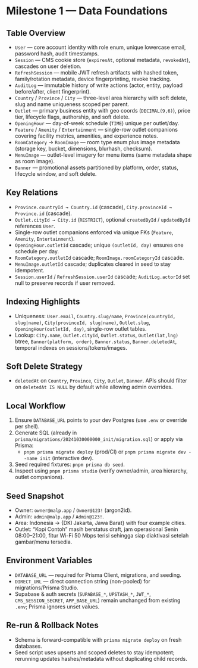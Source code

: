 # Milestone 1 — Data Foundations

## Table Overview
- `User` — core account identity with role enum, unique lowercase email, password hash, audit timestamps.
- `Session` — CMS cookie store (`expiresAt`, optional metadata, `revokedAt`), cascades on user deletion.
- `RefreshSession` — mobile JWT refresh artifacts with hashed token, family/rotation metadata, device fingerprinting, revoke tracking.
- `AuditLog` — immutable history of write actions (actor, entity, payload before/after, client fingerprint).
- `Country` / `Province` / `City` — three-level area hierarchy with soft delete, slug and name uniqueness scoped per parent.
- `Outlet` — primary business entity with geo coords (`DECIMAL(9,6)`), price tier, lifecycle flags, authorship, and soft delete.
- `OpeningHour` — day-of-week schedule (`TIME`) unique per outlet/day.
- `Feature` / `Amenity` / `Entertainment` — single-row outlet companions covering facility metrics, amenities, and experience notes.
- `RoomCategory` → `RoomImage` — room type enum plus image metadata (storage key, bucket, dimensions, blurhash, checksum).
- `MenuImage` — outlet-level imagery for menu items (same metadata shape as room image).
- `Banner` — promotional assets partitioned by platform, order, status, lifecycle window, and soft delete.

## Key Relations
- `Province.countryId → Country.id` (cascade), `City.provinceId → Province.id` (cascade).
- `Outlet.cityId → City.id` (`RESTRICT`), optional `createdById` / `updatedById` references `User`.
- Single-row outlet companions enforced via unique FKs (`Feature`, `Amenity`, `Entertainment`).
- `OpeningHour.outletId` cascade; unique `(outletId, day)` ensures one schedule per day.
- `RoomCategory.outletId` cascade; `RoomImage.roomCategoryId` cascade.
- `MenuImage.outletId` cascade; duplicates cleared in seed to stay idempotent.
- `Session.userId` / `RefreshSession.userId` cascade; `AuditLog.actorId` set null to preserve records if user removed.

## Indexing Highlights
- Uniqueness: `User.email`, `Country.slug/name`, `Province(countryId, slug|name)`, `City(provinceId, slug|name)`, `Outlet.slug`, `OpeningHour(outletId, day)`, single-row outlet tables.
- Lookup: `City.name`, `Outlet.cityId`, `Outlet.status`, `Outlet(lat,lng)` btree, `Banner(platform, order)`, `Banner.status`, `Banner.deletedAt`, temporal indexes on sessions/tokens/images.

## Soft Delete Strategy
- `deletedAt` on `Country`, `Province`, `City`, `Outlet`, `Banner`. APIs should filter on `deletedAt IS NULL` by default while allowing admin overrides.

## Local Workflow
1. Ensure `DATABASE_URL` points to your dev Postgres (use `.env` or override per shell).
2. Generate SQL (already in `prisma/migrations/20241030000000_init/migration.sql`) or apply via Prisma:
   - `pnpm prisma migrate deploy` (prod/CI) or `pnpm prisma migrate dev --name init` (interactive dev).
3. Seed required fixtures: `pnpm prisma db seed`.
4. Inspect using `pnpm prisma studio` (verify owner/admin, area hierarchy, outlet companions).

## Seed Snapshot
- Owner: `owner@malp.app` / `Owner@123!` (argon2id).
- Admin: `admin@malp.app` / `Admin@123!`.
- Area: Indonesia → {DKI Jakarta, Jawa Barat} with four example cities.
- Outlet: “Kopi Contoh” masih berstatus draft, jam operasional Senin 08:00–21:00, fitur Wi-Fi 50 Mbps terisi sehingga siap diaktivasi setelah gambar/menu tersedia.

## Environment Variables
- `DATABASE_URL` — required for Prisma Client, migrations, and seeding.
- `DIRECT_URL` — direct connection string (non-pooled) for migrations/Prisma Studio.
- Supabase & auth secrets (`SUPABASE_*`, `UPSTASH_*`, `JWT_*`, `CMS_SESSION_SECRET`, `APP_BASE_URL`) remain unchanged from existing `.env`; Prisma ignores unset values.

## Re-run & Rollback Notes
- Schema is forward-compatible with `prisma migrate deploy` on fresh databases.
- Seed script uses upserts and scoped deletes to stay idempotent; rerunning updates hashes/metadata without duplicating child records.
